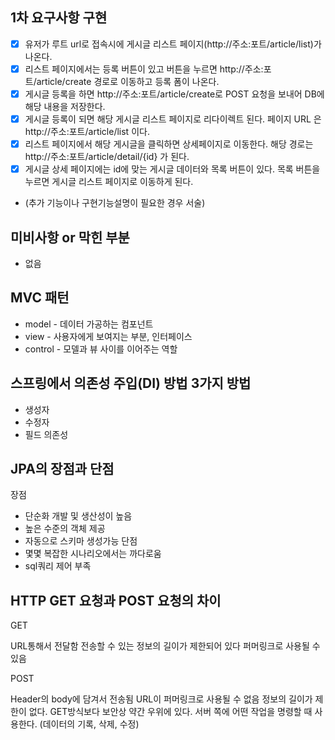## 1차 요구사항 구현
- [x] 유저가 루트 url로 접속시에 게시글 리스트 페이지(http://주소:포트/article/list)가 나온다.
- [x] 리스트 페이지에서는 등록 버튼이 있고 버튼을 누르면 http://주소:포트/article/create 경로로 이동하고 등록 폼이 나온다.
- [x] 게시글 등록을 하면 http://주소:포트/article/create로 POST 요청을 보내어 DB에 해당 내용을 저장한다.
- [x] 게시글 등록이 되면 해당 게시글 리스트 페이지로 리다이렉트 된다. 페이지 URL 은 http://주소:포트/article/list 이다.
- [x] 리스트 페이지에서 해당 게시글을 클릭하면 상세페이지로 이동한다. 해당 경로는 http://주소:포트/article/detail/{id} 가 된다.
- [x] 게시글 상세 페이지에는 id에 맞는 게시글 데이터와 목록 버튼이 있다. 목록 버튼을 누르면 게시글 리스트 페이지로 이동하게 된다.

- (추가 기능이나 구현기능설명이 필요한 경우 서술)

## 미비사항 or 막힌 부분
- 없음

## MVC 패턴
- model - 데이터 가공하는 컴포넌트
- view - 사용자에게 보여지는 부분, 인터페이스
- control - 모델과 뷰 사이를 이어주는 역할

## 스프링에서 의존성 주입(DI) 방법 3가지 방법
- 생성자
- 수정자
- 필드 의존성


## JPA의 장점과 단점
장점 
- 단순화 개발 및 생산성이 높음
- 높은 수준의 객체 제공
- 자동으로 스키마 생성가능
단점
- 몇몇 복잡한 시나리오에서는 까다로움
- sql쿼리 제어 부족
## HTTP GET 요청과 POST 요청의 차이
GET

URL통해서 전달함
전송할 수 있는 정보의 길이가 제한되어 있다
퍼머링크로 사용될 수 있음

POST

Header의 body에 담겨서 전송됨
URL이 퍼머링크로 사용될 수 없음
정보의 길이가 제한이 없다.
GET방식보다 보안상 약간 우위에 있다.
서버 쪽에 어떤 작업을 명령할 때 사용한다. (데이터의 기록, 삭제, 수정)